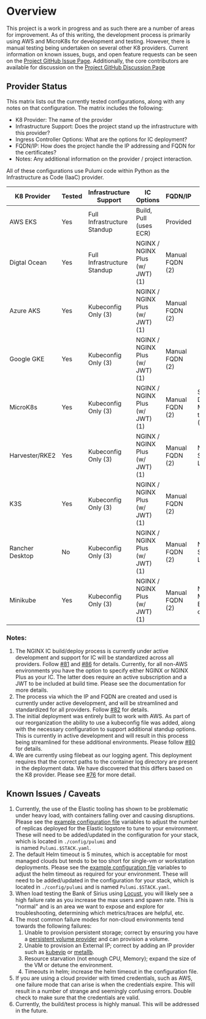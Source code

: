 # Overview

This project is a work in progress and as such there are a number of areas for improvement. As of this writing, the
development process is primarily using AWS and MicroK8s for development and testing. However, there is manual testing
being undertaken on several other K8 providers. Current information on known issues, bugs, and open feature requests can
be seen on the [Project GitHub Issue Page](https://github.com/nginxinc/kic-reference-architectures/issues).
Additionally, the core contributors are available for discussion on the
[Project GitHub Discussion Page](https://github.com/nginxinc/kic-reference-architectures/discussions)

## Provider Status

This matrix lists out the currently tested configurations, along with any notes on that configuration. The matrix
includes the following:

- K8 Provider: The name of the provider
- Infrastructure Support: Does the project stand up the infrastructure with this provider?
- Ingress Controller Options: What are the options for IC deployment?
- FQDN/IP: How does the project handle the IP addressing and FQDN for the certificates?
- Notes: Any additional information on the provider / project interaction.

All of these configurations use Pulumi code within Python as the Infrastructure as Code (IaaC) provider.

| K8 Provider | Tested | Infrastructure Support | IC Options | FQDN/IP | Notes |
|-----------------|--------|-----------------------------|---------------------------------|-----------------|--------------------------------------------------|
| AWS EKS | Yes | Full Infrastructure Standup | Build, Pull (uses ECR)          | Provided | | 
| Digtal Ocean | Yes | Full Infrastructure Standup |NGINX / NGINX Plus (w/ JWT) (1)     | Manual FQDN (2)|| 
| Azure AKS | Yes | Kubeconfig Only (3)         | NGINX / NGINX Plus (w/ JWT) (1) | Manual FQDN (2) | | 
| Google GKE | Yes | Kubeconfig Only (3) | NGINX / NGINX Plus (w/ JWT) (1) | Manual FQDN (2) | | 
| MicroK8s | Yes | Kubeconfig Only (3)         | NGINX / NGINX Plus (w/ JWT) (1) | Manual FQDN (2) | Storage, DNS, and Metallb need to be Enabled (4) | 
| Harvester/RKE2 | Yes | Kubeconfig Only (3)         | NGINX / NGINX Plus (w/ JWT) (1) | Manual FQDN (2) | Needs Storage, K8 LoadBalancer | 
| K3S | Yes | Kubeconfig Only (3)         | NGINX / NGINX Plus (w/ JWT) (1) | Manual FQDN (2) | | 
| Rancher Desktop | No | Kubeconfig Only (3)         | NGINX / NGINX Plus (w/ JWT) (1) | Manual FQDN (2) | Needs Storage, K8 LoadBalancer | 
| Minikube | Yes | Kubeconfig Only (3)         | NGINX / NGINX Plus (w/ JWT) (1) | Manual FQDN (2) | Needs Metallb Enabled and configured |

### Notes:

1. The NGINX IC build/deploy process is currently under active development and support for IC will be standardized
   across all providers. Follow [#81](https://github.com/nginxinc/kic-reference-architectures/issues/81) and
   [#86](https://github.com/nginxinc/kic-reference-architectures/issues/86) for details. Currently, for all non-AWS
   environments you have the option to specify either NGINX or NGINX Plus as your IC. The latter does require an active
   subscription and a JWT to be included at build time. Please see the documentation for more details.
2. The process via which the IP and FQDN are created and used is currently under active development, and will be
   streamlined and standardized for all providers.
   Follow [#82](https://github.com/nginxinc/kic-reference-architectures/issues/82) for details.
3. The initial deployment was entirely built to work with AWS. As part of our reorganization the ability to use a
   kubeconfig file was added, along with the necessary configuration to support additional standup options. This is
   currently in active development and will result in this process being streamlined for these additional environments.
   Please follow
   [#80](https://github.com/nginxinc/kic-reference-architectures/issues/80) for details.
4. We are currently using filebeat as our logging agent. This deployment requires that the correct paths to the
   container log directory are present in the deployment data. We have discovered that this differs based on the K8
   provider. Please see [#76](https://github.com/nginxinc/kic-reference-architectures/issues/76) for more detail.

## Known Issues / Caveats

1. Currently, the use of the Elastic tooling has shown to be problematic under heavy load, with containers falling over
   and causing disruptions. Please see the [example configuration file](../config/pulumi/Pulumi.stackname.yaml.example)
   variables to adjust the number of replicas deployed for the Elastic logstore to tune to your environment. These will
   need to be added/updated in the configuration for your stack, which is located in `./config/pulumi` and  
   is named `Pulumi.$STACK.yaml`.
2. The default Helm timeout is 5 minutes, which is acceptable for most managed clouds but tends to be too short for
   single-vm or workstation deployments. Please see
   the [example configuration file](../config/pulumi/Pulumi.stackname.yaml.example)
   variables to adjust the helm timeout as required for your environment. These will need to be added/updated in the
   configuration for your stack, which is located in `./config/pulumi` and is named `Pulumi.$STACK.yaml`.
3. When load testing the Bank of Sirius using [Locust](https://locust.io/), you will likely see a high failure rate as
   you increase the max users and spawn rate. This is "normal" and is an area we want to expose and explore for
   troubleshooting, determining which metrics/traces are helpful, etc.
4. The most common failure modes for non-cloud environments tend towards the following failures:
    1. Unable to provision persistent storage; correct by ensuring you have a
       [persistent volume provider](https://kubernetes.io/docs/concepts/storage/persistent-volumes/) and can provision a
       volume.
    2. Unable to provision an External IP; correct by adding an IP provider such
       as [kubevip](https://kube-vip.chipzoller.dev/)
       or [metallb](https://metallb.org/).
    3. Resource starvation (not enough CPU, Memory); expand the size of the VM or detune the environment.
    4. Timeouts in helm; increase the helm timeout in the configuration file.
5. If you are using a cloud provider with timed credentials, such as AWS, one failure mode that can arise is when the
   credentials expire. This will result in a number of strange and seemingly confusing errors. Double check to make sure
   that the credentials are valid.
6. Currently, the build/test process is highly manual. This will be addressed in the future.
